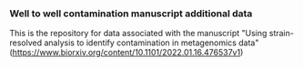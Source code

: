 ### Well to well contamination manuscript additional data

This is the repository for data associated with the manuscript "Using strain-resolved analysis to identify contamination in metagenomics data" (https://www.biorxiv.org/content/10.1101/2022.01.16.476537v1)

